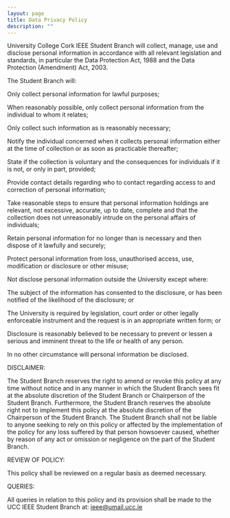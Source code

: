 ```yaml
---
layout: page
title: Data Privacy Policy
description: ""
---
```


University College Cork IEEE Student Branch will collect, manage, use and disclose personal information in accordance with all relevant legislation and standards, in particular the Data Protection Act, 1988 and the Data Protection (Amendment) Act, 2003.

The Student Branch will:

Only collect personal information for lawful purposes;

When reasonably possible, only collect personal information from the individual to whom it relates;

Only collect such information as is reasonably necessary;

Notify the individual concerned when it collects personal information either at the time of collection or as soon as practicable thereafter;

State if the collection is voluntary and the consequences for individuals if it is not, or only in part, provided;

Provide contact details regarding who to contact regarding access to and correction of personal information;

Take reasonable steps to ensure that personal information holdings are relevant, not excessive, accurate, up to date, complete and that the collection does not  unreasonably intrude on the personal affairs of individuals;

Retain personal information for no longer than is necessary and then dispose of it lawfully and securely;

Protect personal information from loss, unauthorised access, use, modification or  disclosure or other misuse;

Not disclose personal information outside the University except where:

The subject of the information has consented to the disclosure, or has been notified of the likelihood of the disclosure; or

The University is required by legislation, court order or other legally enforceable instrument and the request is in an appropriate written form; or

Disclosure is reasonably believed to be necessary to prevent or lessen a serious and imminent threat to the life or health of any person.

In no other circumstance will personal information be disclosed.

DISCLAIMER:

The Student Branch reserves the right to amend or revoke this policy at any time without notice and in any manner in which the Student Branch sees fit at the absolute discretion of the Student Branch or Chairperson of the Student Branch.  Furthermore, the Student Branch reserves the absolute right not to implement this policy at the absolute discretion of the Chairperson of the Student Branch. The Student Branch shall not be liable to anyone seeking to rely on this policy or affected by the implementation of the policy for any loss suffered by that person howsoever caused, whether by reason of any act or omission or negligence on the part of the Student Branch.

REVIEW OF POLICY:

This policy shall be reviewed on a regular basis as deemed necessary.

QUERIES:

All queries in relation to this policy and its provision shall be made to the UCC IEEE Student Branch at: ieee@umail.ucc.ie


